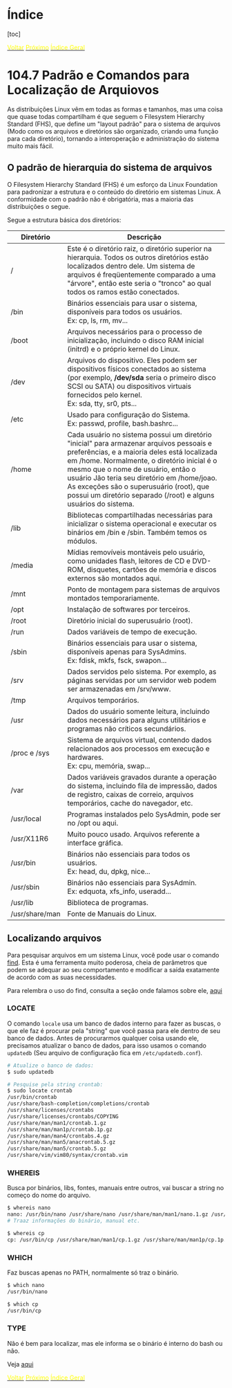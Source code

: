 # Índice

[toc]

[<span style="color:yellow">Voltar</span>](../104.6/1046.html)
[<span style="color:yellow">Próximo</span>](../105.1/1051.html) 
[<span style="color:yellow">Índice Geral</span>](../main.html)



# 104.7 Padrão e Comandos para Localização de Arquiovos

As distribuições Linux vêm em todas as formas e tamanhos, mas uma coisa que quase todas compartilham é que seguem o Filesystem Hierarchy Standard (FHS), que define um "layout padrão" para o sistema de arquivos (Modo como os arquivos e diretórios são organizado, criando uma função para cada diretório), tornando a interoperação e administração do sistema muito mais fácil.



## O padrão de hierarquia do sistema de arquivos

O Filesystem Hierarchy Standard (FHS) é um esforço da Linux Foundation para padronizar a estrutura e o conteúdo do diretório em sistemas Linux. A conformidade com o padrão não é obrigatória, mas a maioria das distribuições o segue.



Segue a estrutura básica dos diretórios:

| Diretório      | Descrição                                                    |
| -------------- | ------------------------------------------------------------ |
| /              | Este é o diretório raiz, o diretório superior na hierarquia. Todos os outros diretórios estão localizados dentro dele. Um sistema de arquivos é freqüentemente comparado a uma "árvore", então este seria o "tronco" ao qual todos os ramos estão conectados. |
| /bin           | Binários essenciais para usar o sistema, disponíveis para todos os usuários.<br />Ex: cp, ls, rm, mv... |
| /boot          | Arquivos necessários para o processo de inicialização, incluindo o disco RAM inicial (initrd) e o próprio kernel do Linux. |
| /dev           | Arquivos do dispositivo. Eles podem ser dispositivos físicos conectados ao sistema (por exemplo, **/dev/sda** seria o primeiro disco SCSI ou SATA) ou dispositivos virtuais fornecidos pelo kernel.<br />Ex: sda, tty, sr0, pts... |
| /etc           | Usado para configuração do Sistema.<br />Ex: passwd, profile, bash.bashrc... |
| /home          | Cada usuário no sistema possui um diretório "inicial" para armazenar arquivos pessoais e preferências, e a maioria deles está localizada em /home. Normalmente, o diretório inicial é o mesmo que o nome de usuário, então o usuário Jão teria seu diretório em /home/joao. As exceções são o superusuário (root), que possui um diretório separado (/root) e alguns usuários do sistema. |
| /lib           | Bibliotecas compartilhadas necessárias para inicializar o sistema operacional e executar os binários em /bin e /sbin. Também temos os módulos. |
| /media         | Mídias removíveis montáveis pelo usuário, como unidades flash, leitores de CD e DVD-ROM, disquetes, cartões de memória e discos externos são montados aqui. |
| /mnt           | Ponto de montagem para sistemas de arquivos montados temporariamente. |
| /opt           | Instalação de softwares por terceiros.                       |
| /root          | Diretório inicial do superusuário (root).                    |
| /run           | Dados variáveis de tempo de execução.                        |
| /sbin          | Binários essenciais para usar o sistema, disponíveis apenas para SysAdmins.<br />Ex: fdisk, mkfs, fsck, swapon... |
| /srv           | Dados servidos pelo sistema. Por exemplo, as páginas servidas por um servidor web podem ser armazenadas em /srv/www. |
| /tmp           | Arquivos temporários.                                        |
| /usr           | Dados do usuário somente leitura, incluindo dados necessários para alguns utilitários e programas não críticos secundários. |
| /proc e /sys   | Sistema de arquivos virtual, contendo dados relacionados aos processos em execução e hardwares.<br />Ex: cpu, memória, swap... |
| /var           | Dados variáveis gravados durante a operação do sistema, incluindo fila de impressão, dados de registro, caixas de correio, arquivos temporários, cache do navegador, etc. |
| /usr/local     | Programas instalados pelo SysAdmin, pode ser no /opt ou aqui. |
| /usr/X11R6     | Muito pouco usado. Arquivos referente a interface gráfica.   |
| /usr/bin       | Binários não essenciais para todos os usuários.<br />Ex: head, du, dpkg, nice... |
| /usr/sbin      | Binários não essenciais para SysAdmin.<br />Ex: edquota, xfs_info, useradd... |
| /usr/lib       | Biblioteca de programas.                                     |
| /usr/share/man | Fonte de Manuais do Linux.                                   |



## Localizando arquivos

Para pesquisar arquivos em um sistema Linux, você pode usar o comando [find](../103.3/1033.html#find). Esta é uma ferramenta muito poderosa, cheia de parâmetros que podem se adequar ao seu comportamento e modificar a saída exatamente de acordo com as suas necessidades.

Para relembra o uso do find, consulta a seção onde falamos sobre ele, [aqui](../103.3/1033.html#find)



### LOCATE

O comando `locale` usa um banco de dados interno para fazer as buscas, o que ele faz é procurar pela "string" que você passa para ele dentro de seu banco de dados. Antes de procurarmos qualquer coisa usando ele, precisamos atualizar o banco de dados, para isso usamos o comando `updatedb` (Seu arquivo de configuração fica em `/etc/updatedb.conf`).

```bash
# Atualize o banco de dados:
$ sudo updatedb

# Pesquise pela string crontab:
$ sudo locate crontab
/usr/bin/crontab
/usr/share/bash-completion/completions/crontab
/usr/share/licenses/crontabs
/usr/share/licenses/crontabs/COPYING
/usr/share/man/man1/crontab.1.gz
/usr/share/man/man1p/crontab.1p.gz
/usr/share/man/man4/crontabs.4.gz
/usr/share/man/man5/anacrontab.5.gz
/usr/share/man/man5/crontab.5.gz
/usr/share/vim/vim80/syntax/crontab.vim
```



### WHEREIS

Busca por binários, libs, fontes, manuais entre outros, vai buscar a string no começo do nome do arquivo.

```bash
$ whereis nano
nano: /usr/bin/nano /usr/share/nano /usr/share/man/man1/nano.1.gz /usr/share/info/nano.info.gz
# Traaz informações do binário, manual etc.

$ whereis cp
cp: /usr/bin/cp /usr/share/man/man1/cp.1.gz /usr/share/man/man1p/cp.1p.gz
```



### WHICH

Faz buscas apenas no PATH, normalmente só traz o binário.

```bash
$ which nano
/usr/bin/nano

$ which cp
/usr/bin/cp
```



### TYPE

Não é bem para localizar, mas ele informa se o binário é interno do bash ou não.

Veja [aqui](../103.1/1031.html#type)





[<span style="color:yellow">Voltar</span>](../104.6/1046.html)
[<span style="color:yellow">Próximo</span>](../105.1/1051.html) 
[<span style="color:yellow">Índice Geral</span>](../main.html)
